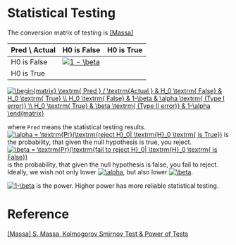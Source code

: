 
# Statistical Testing

The conversion matrix of testing is [[Massa]][S. Massa, Kolmogorov Smirnov Test & Power of Tests]

| Pred \ Actual | H0 is False | H0 is True | 
| --- | --- | --- | 
| H0 is False | <a href="https://www.codecogs.com/eqnedit.php?latex=1&space;-&space;\beta" target="_blank"><img src="https://latex.codecogs.com/gif.latex?1&space;-&space;\beta" title="1 - \beta" /></a> |  | 
| H0 is True |  |  | 

<a href="https://www.codecogs.com/eqnedit.php?latex=\begin{matrix}&space;\textrm{&space;Pred&space;}&space;/&space;\textrm{Actual&space;}&space;&&space;H_0&space;\textrm{&space;False}&space;&&space;H_0&space;\textrm{&space;True}&space;\\&space;H_0&space;\textrm{&space;False}&space;&&space;1-\beta&space;&&space;\alpha&space;\textrm{&space;(Type&space;I&space;error)}&space;\\&space;H_0&space;\textrm{&space;True}&space;&&space;\beta&space;\textrm{&space;(Type&space;II&space;error)}&space;&&space;1-\alpha&space;\end{matrix}" target="_blank"><img src="https://latex.codecogs.com/gif.latex?\begin{matrix}&space;\textrm{&space;Pred&space;}&space;/&space;\textrm{Actual&space;}&space;&&space;H_0&space;\textrm{&space;False}&space;&&space;H_0&space;\textrm{&space;True}&space;\\&space;H_0&space;\textrm{&space;False}&space;&&space;1-\beta&space;&&space;\alpha&space;\textrm{&space;(Type&space;I&space;error)}&space;\\&space;H_0&space;\textrm{&space;True}&space;&&space;\beta&space;\textrm{&space;(Type&space;II&space;error)}&space;&&space;1-\alpha&space;\end{matrix}" title="\begin{matrix} \textrm{ Pred } / \textrm{Actual } & H_0 \textrm{ False} & H_0 \textrm{ True} \\ H_0 \textrm{ False} & 1-\beta & \alpha \textrm{ (Type I error)} \\ H_0 \textrm{ True} & \beta \textrm{ (Type II error)} & 1-\alpha \end{matrix}" /></a>

where `Pred` means the statistical testing results. <a href="https://www.codecogs.com/eqnedit.php?latex=\alpha&space;=&space;\textrm{Pr}(\textrm{reject&space;H}_0|&space;\textrm{H}_0&space;\textrm{&space;is&space;True})" target="_blank"><img src="https://latex.codecogs.com/gif.latex?\alpha&space;=&space;\textrm{Pr}(\textrm{reject&space;H}_0|&space;\textrm{H}_0&space;\textrm{&space;is&space;True})" title="\alpha = \textrm{Pr}(\textrm{reject H}_0| \textrm{H}_0 \textrm{ is True})" /></a> is the probability, that given the null hypothesis is true, you reject. <a href="https://www.codecogs.com/eqnedit.php?latex=\beta&space;=&space;\textrm{Pr}(\textrm{fail&space;to&space;reject&space;H}_0|&space;\textrm{H}_0&space;\textrm{&space;is&space;False})" target="_blank"><img src="https://latex.codecogs.com/gif.latex?\beta&space;=&space;\textrm{Pr}(\textrm{fail&space;to&space;reject&space;H}_0|&space;\textrm{H}_0&space;\textrm{&space;is&space;False})" title="\beta = \textrm{Pr}(\textrm{fail to reject H}_0| \textrm{H}_0 \textrm{ is False})" /></a> is the probability, that given the null hypothesis is false, you fail to reject. Ideally, we wish not only lower <a href="https://www.codecogs.com/eqnedit.php?latex=\alpha" target="_blank"><img src="https://latex.codecogs.com/gif.latex?\alpha" title="\alpha" /></a>, but also lower <a href="https://www.codecogs.com/eqnedit.php?latex=\beta" target="_blank"><img src="https://latex.codecogs.com/gif.latex?\beta" title="\beta" /></a>.


<a href="https://www.codecogs.com/eqnedit.php?latex=1-\beta" target="_blank"><img src="https://latex.codecogs.com/gif.latex?1-\beta" title="1-\beta" /></a> is the power. Higher power has more reliable statistical testing.






# Reference



[S. Massa, Kolmogorov Smirnov Test & Power of Tests]: http://www.stats.ox.ac.uk/~massa/Lecture%2013.pdf
[[Massa] S. Massa, Kolmogorov Smirnov Test & Power of Tests](http://www.stats.ox.ac.uk/~massa/Lecture%2013.pdf)
